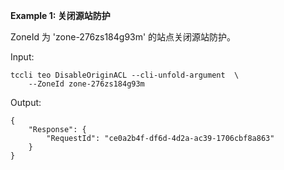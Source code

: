 **Example 1: 关闭源站防护**

ZoneId 为 'zone-276zs184g93m' 的站点关闭源站防护。

Input: 

```
tccli teo DisableOriginACL --cli-unfold-argument  \
    --ZoneId zone-276zs184g93m
```

Output: 
```
{
    "Response": {
        "RequestId": "ce0a2b4f-df6d-4d2a-ac39-1706cbf8a863"
    }
}
```

